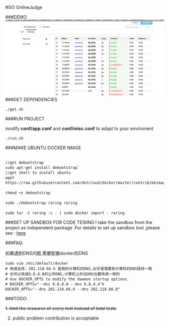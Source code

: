 #GO OnlineJudge

###DEMO
![demo](pic/demo.png)
###GET DEPENDENCIES
```
./get.sh
```
###RUN PROJECT

modify **conf/app.conf** and **conf/misc.conf** to adapt to your enviroment

```
./run.sh
```

###MAKE UBUNTU DOCKER IMAGE

```

//get debootstrap 
sudo apt-get install debootstrap`
//get shell to install ubuntu
wget https://raw.githubusercontent.com/dotcloud/docker/master/contrib/mkimage/debootstrap

chmod +x debootstrap

sudo ./debootstrap raring raring 

sudo tar -C raring -c . | sudo docker import - raring

```

###SET UP SANDBOX FOR CODE TESIING
I take the sandbox from the project as independent package .For details to set up sandbox tool ,please  see : [here](http://github.com/ggaaooppeenngg/sandbox)

###FAQ:

如果遇到DNS问题,需要配置docker的DNS
```
sudo vim /etc/default/docker
# 改成这样，202.118.66.6 是我的计算机的DNS,似乎是需要和计算机的DNS保持一致
# 也可以改成8.8.8.8的公开DNS,计算机上的也DNS也要改成一样的
# Use DOCKER_OPTS to modify the daemon startup options.
# DOCKER_OPTS="--dns 8.8.8.8 --dns 8.8.4.4"k
DOCKER_OPTS="--dns 202.118.66.6 --dns 202.118.66.8"

```

###TODO:

~~1. limit the resource of every test instead of total tests~~

2.  public problem contribution is acceptable
